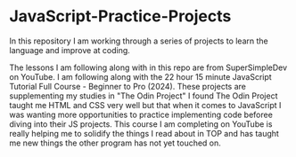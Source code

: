 # JavaScript-Practice-Projects
In this repository I am working through a series of projects to learn the language and improve at coding. 

The lessons I am following along with in this repo are from SuperSimpleDev on YouTube. I am following along with the 22 hour 15 minute JavaScript Tutorial Full Course - Beginner to Pro (2024). 
These projects are supplementing my studies in "The Odin Project" I found The Odin Project taught me HTML and CSS very well but that when it comes to JavaScript I was wanting more opportunities to practice implementing code beforee diving into their JS projects. This course I am completing on YouTube is really helping me to solidify the things I read about in TOP and has taught me new things the other program has not yet touched on. 
